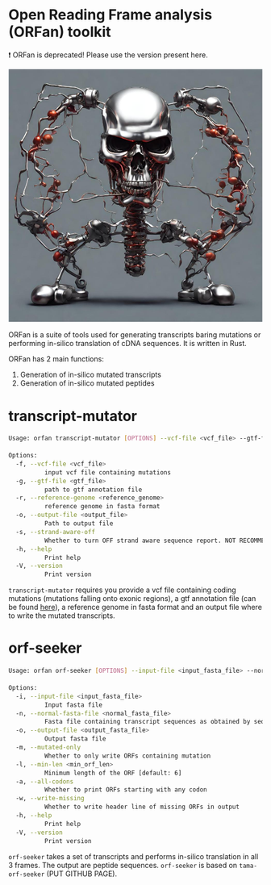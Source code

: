 # Open Reading Frame analysis (ORFan) toolkit

:heavy_exclamation_mark: ORFan is deprecated! Please use the version present here.

![](data/proteinator.jpeg)

ORFan is a suite of tools used for generating transcripts baring mutations or performing in-silico translation of cDNA sequences. It is written in Rust. 


ORFan has 2 main functions: 
1. Generation of in-silico mutated transcripts
2. Generation of in-silico mutated peptides

# transcript-mutator 

```bash 
Usage: orfan transcript-mutator [OPTIONS] --vcf-file <vcf_file> --gtf-file <gtf_file> --reference-genome <reference_genome> --output-file <output_file>

Options:
  -f, --vcf-file <vcf_file>
          input vcf file containing mutations
  -g, --gtf-file <gtf_file>
          path to gtf annotation file
  -r, --reference-genome <reference_genome>
          reference genome in fasta format
  -o, --output-file <output_file>
          Path to output file
  -s, --strand-aware-off
          Whether to turn OFF strand aware sequence report. NOT RECOMMENDED TO BE TURNED OFF if the transcripts are going to be used to generate ORFs
  -h, --help
          Print help
  -V, --version
          Print version
```

`transcript-mutator` requires you provide a vcf file containing coding mutations (mutations falling onto exonic regions), a gtf annotation file (can be found [here](https://www.gencodegenes.org/)), a reference genome in fasta format and an output file where to write the mutated transcripts. 


# orf-seeker 


```bash 
Usage: orfan orf-seeker [OPTIONS] --input-file <input_fasta_file> --normal-fasta-file <normal_fasta_file> --output-file <output_fasta_file>

Options:
  -i, --input-file <input_fasta_file>
          Input fasta file
  -n, --normal-fasta-file <normal_fasta_file>
          Fasta file containing transcript sequences as obtained by seqtk
  -o, --output-file <output_fasta_file>
          Output fasta file
  -m, --mutated-only
          Whether to only write ORFs containing mutation
  -l, --min-len <min_orf_len>
          Minimum length of the ORF [default: 6]
  -a, --all-codons
          Whether to print ORFs starting with any codon
  -w, --write-missing
          Whether to write header line of missing ORFs in output
  -h, --help
          Print help
  -V, --version
          Print version
```

`orf-seeker` takes a set of transcripts and performs in-silico translation in all 3 frames. The output are peptide sequences. `orf-seeker` is based on `tama-orf-seeker` (PUT GITHUB PAGE).
